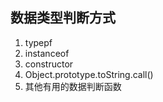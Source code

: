 


## 数据类型判断方式
1. typepf
2. instanceof
3. constructor
4. Object.prototype.toString.call()
5. 其他有用的数据判断函数